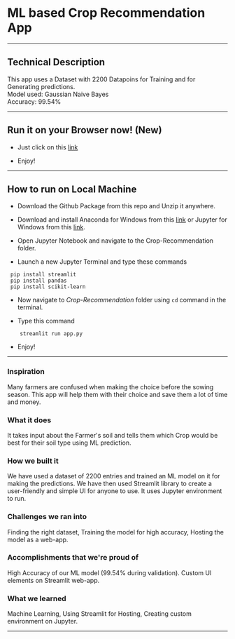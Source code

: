 # ML based Crop Recommendation App

---

## Technical Description

This app uses a Dataset with 2200 Datapoins for Training and for Generating predictions.</br>
Model used: Gaussian Naive Bayes</br>
Accuracy: 99.54%

---

## Run it on your Browser now! (New)

- Just click on this [link](https://share.streamlit.io/simeetnayan81/crop-recommendation/main/app.py)

- Enjoy!

---

## How to run on Local Machine

- Download the Github Package from this repo and Unzip it anywhere.

- Download and install Anaconda for Windows from this [link](https://repo.anaconda.com/archive/Anaconda3-2021.05-Windows-x86_64.exe) or Jupyter for Windows from this [link](https://jupyter.org/install).

- Open Jupyter Notebook and navigate to the Crop-Recommendation folder.

- Launch a new Jupyter Terminal and type these commands</br>
```
 pip install streamlit
 pip install pandas
 pip install scikit-learn
```

- Now navigate to *Crop-Recommendation* folder using ```cd``` command in the terminal.

- Type this command
```
    streamlit run app.py
```

- Enjoy!

---

### Inspiration

Many farmers are confused when making the choice before the sowing season. This app will help them with their choice and save them a lot of time and money.

### What it does

It takes input about the Farmer's soil and tells them which Crop would be best for their soil type using ML prediction.

### How we built it

We have used a dataset of 2200 entries and trained an ML model on it for making the predictions. We have then used Streamlit library to create a user-friendly and simple UI for anyone to use. It uses Jupyter environment to run.

### Challenges we ran into

Finding the right dataset, Training the model for high accuracy, Hosting the model as a web-app. 

### Accomplishments that we're proud of

High Accuracy of our ML model (99.54% during validation). Custom UI elements on Streamlit web-app.

### What we learned

Machine Learning, Using Streamlit for Hosting, Creating custom environment on Jupyter.

---
